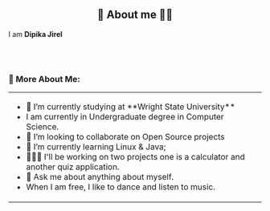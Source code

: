 <!-- Description about me -->
<h2 align="center"> 🤔 About me 👨‍💻 </h2>

I am <b>Dipika Jirel</b> 

<br/><br/> 

### 🧐 More About Me:
<table style="border: none;">
  <tr style="border: none;">
    <td style="border: none;">
      <ul>
        <li>
          🔭 I’m currently studying at **Wright State University**
        </li>
      <li>
        I am currently in Undergraduate degree in Computer Science. 
      </li>
        <li>
          🤝 I’m looking to collaborate on Open Source projects
        </li>
        <li>
          🌱 I’m currently learning Linux & Java; 
        </li>
        <li>
          👨🏻‍💻 I'll be working on two projects one is a calculator and another quiz application. 
        </li>
        <li>
          💬 Ask me about anything about myself. 
        </li>
        <li>
           When I am free, I like to dance and listen to music. 
        </li>
    </td>
  </tr>
</table>
<br><br><br>
<br>
<br>
<br>





